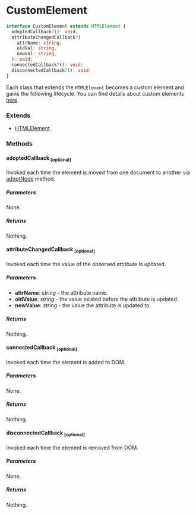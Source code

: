 # CustomElement

```typescript
interface CustomElement extends HTMLElement {
  adoptedCallback?(): void;
  attributeChangedCallback?(
    attrName: string,
    oldVal: string,
    newVal: string,
  ): void;
  connectedCallback?(): void;
  disconnectedCallback?(): void;
}
```

Each class that extends the `HTMLElement` becomes a custom element and gains the
following lifecycle. You can find details about custom elements [here](https://developers.google.com/web/fundamentals/web-components/customelements).

### Extends

- [HTMLElement](https://developer.mozilla.org/en-US/docs/Web/API/HTMLElement).

### Methods

#### adoptedCallback <sub>[optional]</sub>

Invoked each time the element is moved from one document to another via
[adoptNode](https://developer.mozilla.org/en-US/docs/Web/API/Document/adoptNode)
method.

##### Parameters

None.

##### Returns

Nothing.

#### attributeChangedCallback <sub>[optional]</sub>

Invoked each time the value of the observed attribute is updated.

##### Parameters

- **attrName**: _string_ - the attribute name.
- **oldValue**: _string_ - the value existed before the attribute is updated.
- **newValue**: _string_ - the value the attribute is updated to.

##### Returns

Nothing.

#### connectedCallback <sub>[optional]</sub>

Invoked each time the element is added to DOM.

##### Parameters

None.

##### Returns

Nothing.

#### disconnectedCallback <sub>[optional]</sub>

Invoked each time the element is removed from DOM.

##### Parameters

None.

##### Returns

Nothing.
